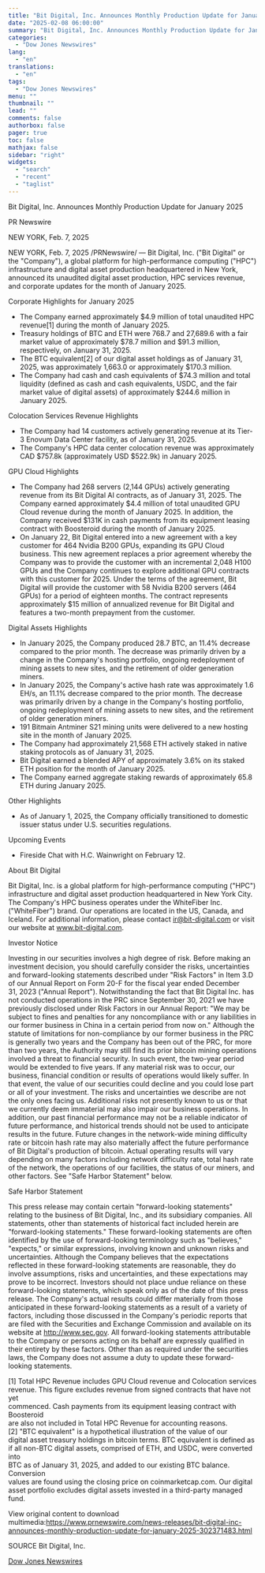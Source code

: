 ```yaml
---
title: "Bit Digital, Inc. Announces Monthly Production Update for January 2025"
date: "2025-02-08 06:00:00"
summary: "Bit Digital, Inc. Announces Monthly Production Update for January 2025PR NewswireNEW YORK, Feb. 7, 2025NEW YORK, Feb. 7, 2025 /PRNewswire/ — Bit Digital, Inc. (\"Bit Digital\" or the \"Company\"), a global platform for high-performance computing (\"HPC\") infrastructure and digital asset production headquartered in New York, announced its unaudited digital asset..."
categories:
  - "Dow Jones Newswires"
lang:
  - "en"
translations:
  - "en"
tags:
  - "Dow Jones Newswires"
menu: ""
thumbnail: ""
lead: ""
comments: false
authorbox: false
pager: true
toc: false
mathjax: false
sidebar: "right"
widgets:
  - "search"
  - "recent"
  - "taglist"
---
```


Bit Digital, Inc. Announces Monthly Production Update for January 2025

PR Newswire

NEW YORK, Feb. 7, 2025

NEW YORK, Feb. 7, 2025 /PRNewswire/ — Bit Digital, Inc. ("Bit Digital" or the "Company"), a global platform for high-performance computing ("HPC") infrastructure and digital asset production headquartered in New York, announced its unaudited digital asset production, HPC services revenue, and corporate updates for the month of January 2025.

Corporate Highlights for January 2025

* The Company earned approximately $4.9 million of total unaudited HPC revenue[1] during the month of January 2025.
* Treasury holdings of BTC and ETH were 768.7 and 27,689.6 with a fair market value of approximately $78.7 million and $91.3 million, respectively, on January 31, 2025.
* The BTC equivalent[2] of our digital asset holdings as of January 31, 2025, was approximately 1,663.0 or approximately $170.3 million.
* The Company had cash and cash equivalents of $74.3 million and total liquidity (defined as cash and cash equivalents, USDC, and the fair market value of digital assets) of approximately $244.6 million in January 2025.

Colocation Services Revenue Highlights

* The Company had 14 customers actively generating revenue at its Tier-3 Enovum Data Center facility, as of January 31, 2025.
* The Company's HPC data center colocation revenue was approximately CAD $757.8k (approximately USD $522.9k) in January 2025.

GPU Cloud Highlights

* The Company had 268 servers (2,144 GPUs) actively generating revenue from its Bit Digital AI contracts, as of January 31, 2025. The Company earned approximately $4.4 million of total unaudited GPU Cloud revenue during the month of January 2025. In addition, the Company received $131K in cash payments from its equipment leasing contract with Boosteroid during the month of January 2025.
* On January 22, Bit Digital entered into a new agreement with a key customer for 464 Nvidia B200 GPUs, expanding its GPU Cloud business. This new agreement replaces a prior agreement whereby the Company was to provide the customer with an incremental 2,048 H100 GPUs and the Company continues to explore additional GPU contracts with this customer for 2025. Under the terms of the agreement, Bit Digital will provide the customer with 58 Nvidia B200 servers (464 GPUs) for a period of eighteen months. The contract represents approximately $15 million of annualized revenue for Bit Digital and features a two-month prepayment from the customer.

Digital Assets Highlights

* In January 2025, the Company produced 28.7 BTC, an 11.4% decrease compared to the prior month. The decrease was primarily driven by a change in the Company's hosting portfolio, ongoing redeployment of mining assets to new sites, and the retirement of older generation miners.
* In January 2025, the Company's active hash rate was approximately 1.6 EH/s, an 11.1% decrease compared to the prior month. The decrease was primarily driven by a change in the Company's hosting portfolio, ongoing redeployment of mining assets to new sites, and the retirement of older generation miners.
* 191 Bitmain Antminer S21 mining units were delivered to a new hosting site in the month of January 2025.
* The Company had approximately 21,568 ETH actively staked in native staking protocols as of January 31, 2025.
* Bit Digital earned a blended APY of approximately 3.6% on its staked ETH position for the month of January 2025.
* The Company earned aggregate staking rewards of approximately 65.8 ETH during January 2025.

Other Highlights

* As of January 1, 2025, the Company officially transitioned to domestic issuer status under U.S. securities regulations.

Upcoming Events

* Fireside Chat with H.C. Wainwright on February 12.

About Bit Digital

Bit Digital, Inc. is a global platform for high-performance computing ("HPC") infrastructure and digital asset production headquartered in New York City. The Company's HPC business operates under the WhiteFiber Inc. ("WhiteFiber") brand. Our operations are located in the US, Canada, and Iceland. For additional information, please contact ir@bit-digital.com or visit our website at www.bit-digital.com.

Investor Notice

Investing in our securities involves a high degree of risk. Before making an investment decision, you should carefully consider the risks, uncertainties and forward-looking statements described under "Risk Factors" in Item 3.D of our Annual Report on Form 20-F for the fiscal year ended December 31, 2023 ("Annual Report"). Notwithstanding the fact that Bit Digital Inc. has not conducted operations in the PRC since September 30, 2021 we have previously disclosed under Risk Factors in our Annual Report: "We may be subject to fines and penalties for any noncompliance with or any liabilities in our former business in China in a certain period from now on." Although the statute of limitations for non-compliance by our former business in the PRC is generally two years and the Company has been out of the PRC, for more than two years, the Authority may still find its prior bitcoin mining operations involved a threat to financial security. In such event, the two-year period would be extended to five years. If any material risk was to occur, our business, financial condition or results of operations would likely suffer. In that event, the value of our securities could decline and you could lose part or all of your investment. The risks and uncertainties we describe are not the only ones facing us. Additional risks not presently known to us or that we currently deem immaterial may also impair our business operations. In addition, our past financial performance may not be a reliable indicator of future performance, and historical trends should not be used to anticipate results in the future. Future changes in the network-wide mining difficulty rate or bitcoin hash rate may also materially affect the future performance of Bit Digital's production of bitcoin. Actual operating results will vary depending on many factors including network difficulty rate, total hash rate of the network, the operations of our facilities, the status of our miners, and other factors. See "Safe Harbor Statement" below.

Safe Harbor Statement

This press release may contain certain "forward-looking statements" relating to the business of Bit Digital, Inc., and its subsidiary companies. All statements, other than statements of historical fact included herein are "forward-looking statements." These forward-looking statements are often identified by the use of forward-looking terminology such as "believes," "expects," or similar expressions, involving known and unknown risks and uncertainties. Although the Company believes that the expectations reflected in these forward-looking statements are reasonable, they do involve assumptions, risks and uncertainties, and these expectations may prove to be incorrect. Investors should not place undue reliance on these forward-looking statements, which speak only as of the date of this press release. The Company's actual results could differ materially from those anticipated in these forward-looking statements as a result of a variety of factors, including those discussed in the Company's periodic reports that are filed with the Securities and Exchange Commission and available on its website at http://www.sec.gov. All forward-looking statements attributable to the Company or persons acting on its behalf are expressly qualified in their entirety by these factors. Other than as required under the securities laws, the Company does not assume a duty to update these forward-looking statements.

[1] Total HPC Revenue includes GPU Cloud revenue and Colocation services   
revenue. This figure excludes revenue from signed contracts that have not yet   
commenced. Cash payments from its equipment leasing contract with Boosteroid   
are also not included in Total HPC Revenue for accounting reasons.   
[2] "BTC equivalent" is a hypothetical illustration of the value of our   
digital asset treasury holdings in bitcoin terms. BTC equivalent is defined as   
if all non-BTC digital assets, comprised of ETH, and USDC, were converted into   
BTC as of January 31, 2025, and added to our existing BTC balance. Conversion   
values are found using the closing price on coinmarketcap.com. Our digital   
asset portfolio excludes digital assets invested in a third-party managed   
fund.

View original content to download multimedia:https://www.prnewswire.com/news-releases/bit-digital-inc-announces-monthly-production-update-for-january-2025-302371483.html

SOURCE Bit Digital, Inc.

[Dow Jones Newswires](https://www.tradingview.com/news/DJN_DN20250207010956:0/)
